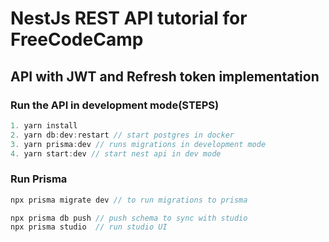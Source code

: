 # NestJs REST API tutorial for FreeCodeCamp

## API with JWT and Refresh token implementation

### Run the API in development mode(STEPS)

```javascript
1. yarn install
2. yarn db:dev:restart // start postgres in docker
3. yarn prisma:dev // runs migrations in development mode
4. yarn start:dev // start nest api in dev mode

```

### Run Prisma

```javascript
npx prisma migrate dev // to run migrations to prisma

npx prisma db push // push schema to sync with studio
npx prisma studio  // run studio UI
```
